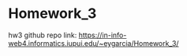 # Homework_3

hw3 github repo
link: https://in-info-web4.informatics.iupui.edu/~eygarcia/Homework_3/
